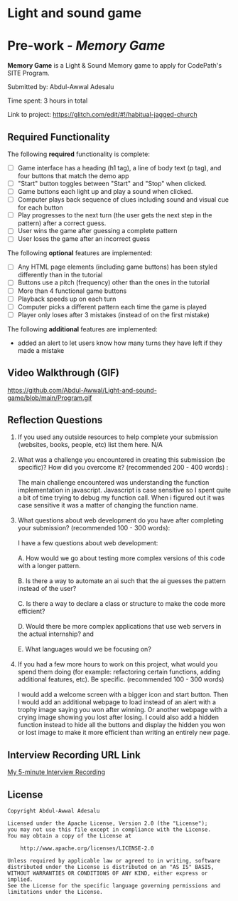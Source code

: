 # Light and sound game
 
# Pre-work - *Memory Game*

**Memory Game** is a Light & Sound Memory game to apply for CodePath's SITE Program. 

Submitted by: Abdul-Awwal Adesalu

Time spent: 3 hours in total

Link to project: https://glitch.com/edit/#!/habitual-jagged-church

## Required Functionality

The following **required** functionality is complete:

* [ ] Game interface has a heading (h1 tag), a line of body text (p tag), and four buttons that match the demo app
* [ ] "Start" button toggles between "Start" and "Stop" when clicked. 
* [ ] Game buttons each light up and play a sound when clicked. 
* [ ] Computer plays back sequence of clues including sound and visual cue for each button
* [ ] Play progresses to the next turn (the user gets the next step in the pattern) after a correct guess. 
* [ ] User wins the game after guessing a complete pattern
* [ ] User loses the game after an incorrect guess

The following **optional** features are implemented:

* [ ] Any HTML page elements (including game buttons) has been styled differently than in the tutorial
* [ ] Buttons use a pitch (frequency) other than the ones in the tutorial
* [ ] More than 4 functional game buttons
* [ ] Playback speeds up on each turn
* [ ] Computer picks a different pattern each time the game is played
* [ ] Player only loses after 3 mistakes (instead of on the first mistake)

The following **additional** features are implemented:

- added an alert to let users know how many turns they have left if they made a mistake

## Video Walkthrough (GIF)

https://github.com/Abdul-Awwal/Light-and-sound-game/blob/main/Program.gif

## Reflection Questions
1. If you used any outside resources to help complete your submission (websites, books, people, etc) list them here. 
N/A
<br><br>
2. What was a challenge you encountered in creating this submission (be specific)? How did you overcome it? (recommended 200 - 400 words) :
<br><br>
The main challenge encountered was understanding the function implementation in javascript. Javascript is case sensitive so I spent quite a bit of time trying to debug my function call. When i figured out it was case sensitive it was a matter of changing the function name.
<br><br>
3. What questions about web development do you have after completing your submission? (recommended 100 - 300 words): 
<br><br>I have a few questions about web development:
<br><br>
A. How would we go about testing more complex versions of this code with a longer pattern.
<br><br>
B. Is there a way to automate an ai such that the ai guesses the pattern instead of the user?
<br><br>
C. Is there a way to declare a class or structure to make the code more efficient?
<br><br>
D. Would there be more complex applications that use web servers in the actual internship? and
<br><br>
E. What languages would we be focusing on?
<br><br>
4. If you had a few more hours to work on this project, what would you spend them doing (for example: refactoring certain functions, adding additional features, etc). Be specific. (recommended 100 - 300 words) 
<br><br>
I would add a welcome screen with a bigger icon and start button. Then I would add an additional webpage to load instead of an alert with a trophy image saying you won after winning. Or another webpage with a crying image showing you lost after losing. I could also add a hidden function instead to hide all the buttons and display the hidden you won or lost image to make it more efficient than writing an entirely new page.



## Interview Recording URL Link

[My 5-minute Interview Recording](your-link-here)


## License

    Copyright Abdul-Awwal Adesalu

    Licensed under the Apache License, Version 2.0 (the "License");
    you may not use this file except in compliance with the License.
    You may obtain a copy of the License at

        http://www.apache.org/licenses/LICENSE-2.0

    Unless required by applicable law or agreed to in writing, software
    distributed under the License is distributed on an "AS IS" BASIS,
    WITHOUT WARRANTIES OR CONDITIONS OF ANY KIND, either express or implied.
    See the License for the specific language governing permissions and
    limitations under the License.
